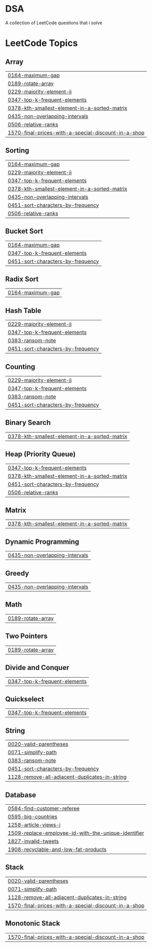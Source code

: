 # DSA
A collection of LeetCode questions that i solve 

<!---LeetCode Topics Start-->
# LeetCode Topics
## Array
|  |
| ------- |
| [0164-maximum-gap](https://github.com/hamsa-20/DSA/tree/master/0164-maximum-gap) |
| [0189-rotate-array](https://github.com/hamsa-20/DSA/tree/master/0189-rotate-array) |
| [0229-majority-element-ii](https://github.com/hamsa-20/DSA/tree/master/0229-majority-element-ii) |
| [0347-top-k-frequent-elements](https://github.com/hamsa-20/DSA/tree/master/0347-top-k-frequent-elements) |
| [0378-kth-smallest-element-in-a-sorted-matrix](https://github.com/hamsa-20/DSA/tree/master/0378-kth-smallest-element-in-a-sorted-matrix) |
| [0435-non-overlapping-intervals](https://github.com/hamsa-20/DSA/tree/master/0435-non-overlapping-intervals) |
| [0506-relative-ranks](https://github.com/hamsa-20/DSA/tree/master/0506-relative-ranks) |
| [1570-final-prices-with-a-special-discount-in-a-shop](https://github.com/hamsa-20/DSA/tree/master/1570-final-prices-with-a-special-discount-in-a-shop) |
## Sorting
|  |
| ------- |
| [0164-maximum-gap](https://github.com/hamsa-20/DSA/tree/master/0164-maximum-gap) |
| [0229-majority-element-ii](https://github.com/hamsa-20/DSA/tree/master/0229-majority-element-ii) |
| [0347-top-k-frequent-elements](https://github.com/hamsa-20/DSA/tree/master/0347-top-k-frequent-elements) |
| [0378-kth-smallest-element-in-a-sorted-matrix](https://github.com/hamsa-20/DSA/tree/master/0378-kth-smallest-element-in-a-sorted-matrix) |
| [0435-non-overlapping-intervals](https://github.com/hamsa-20/DSA/tree/master/0435-non-overlapping-intervals) |
| [0451-sort-characters-by-frequency](https://github.com/hamsa-20/DSA/tree/master/0451-sort-characters-by-frequency) |
| [0506-relative-ranks](https://github.com/hamsa-20/DSA/tree/master/0506-relative-ranks) |
## Bucket Sort
|  |
| ------- |
| [0164-maximum-gap](https://github.com/hamsa-20/DSA/tree/master/0164-maximum-gap) |
| [0347-top-k-frequent-elements](https://github.com/hamsa-20/DSA/tree/master/0347-top-k-frequent-elements) |
| [0451-sort-characters-by-frequency](https://github.com/hamsa-20/DSA/tree/master/0451-sort-characters-by-frequency) |
## Radix Sort
|  |
| ------- |
| [0164-maximum-gap](https://github.com/hamsa-20/DSA/tree/master/0164-maximum-gap) |
## Hash Table
|  |
| ------- |
| [0229-majority-element-ii](https://github.com/hamsa-20/DSA/tree/master/0229-majority-element-ii) |
| [0347-top-k-frequent-elements](https://github.com/hamsa-20/DSA/tree/master/0347-top-k-frequent-elements) |
| [0383-ransom-note](https://github.com/hamsa-20/DSA/tree/master/0383-ransom-note) |
| [0451-sort-characters-by-frequency](https://github.com/hamsa-20/DSA/tree/master/0451-sort-characters-by-frequency) |
## Counting
|  |
| ------- |
| [0229-majority-element-ii](https://github.com/hamsa-20/DSA/tree/master/0229-majority-element-ii) |
| [0347-top-k-frequent-elements](https://github.com/hamsa-20/DSA/tree/master/0347-top-k-frequent-elements) |
| [0383-ransom-note](https://github.com/hamsa-20/DSA/tree/master/0383-ransom-note) |
| [0451-sort-characters-by-frequency](https://github.com/hamsa-20/DSA/tree/master/0451-sort-characters-by-frequency) |
## Binary Search
|  |
| ------- |
| [0378-kth-smallest-element-in-a-sorted-matrix](https://github.com/hamsa-20/DSA/tree/master/0378-kth-smallest-element-in-a-sorted-matrix) |
## Heap (Priority Queue)
|  |
| ------- |
| [0347-top-k-frequent-elements](https://github.com/hamsa-20/DSA/tree/master/0347-top-k-frequent-elements) |
| [0378-kth-smallest-element-in-a-sorted-matrix](https://github.com/hamsa-20/DSA/tree/master/0378-kth-smallest-element-in-a-sorted-matrix) |
| [0451-sort-characters-by-frequency](https://github.com/hamsa-20/DSA/tree/master/0451-sort-characters-by-frequency) |
| [0506-relative-ranks](https://github.com/hamsa-20/DSA/tree/master/0506-relative-ranks) |
## Matrix
|  |
| ------- |
| [0378-kth-smallest-element-in-a-sorted-matrix](https://github.com/hamsa-20/DSA/tree/master/0378-kth-smallest-element-in-a-sorted-matrix) |
## Dynamic Programming
|  |
| ------- |
| [0435-non-overlapping-intervals](https://github.com/hamsa-20/DSA/tree/master/0435-non-overlapping-intervals) |
## Greedy
|  |
| ------- |
| [0435-non-overlapping-intervals](https://github.com/hamsa-20/DSA/tree/master/0435-non-overlapping-intervals) |
## Math
|  |
| ------- |
| [0189-rotate-array](https://github.com/hamsa-20/DSA/tree/master/0189-rotate-array) |
## Two Pointers
|  |
| ------- |
| [0189-rotate-array](https://github.com/hamsa-20/DSA/tree/master/0189-rotate-array) |
## Divide and Conquer
|  |
| ------- |
| [0347-top-k-frequent-elements](https://github.com/hamsa-20/DSA/tree/master/0347-top-k-frequent-elements) |
## Quickselect
|  |
| ------- |
| [0347-top-k-frequent-elements](https://github.com/hamsa-20/DSA/tree/master/0347-top-k-frequent-elements) |
## String
|  |
| ------- |
| [0020-valid-parentheses](https://github.com/hamsa-20/DSA/tree/master/0020-valid-parentheses) |
| [0071-simplify-path](https://github.com/hamsa-20/DSA/tree/master/0071-simplify-path) |
| [0383-ransom-note](https://github.com/hamsa-20/DSA/tree/master/0383-ransom-note) |
| [0451-sort-characters-by-frequency](https://github.com/hamsa-20/DSA/tree/master/0451-sort-characters-by-frequency) |
| [1128-remove-all-adjacent-duplicates-in-string](https://github.com/hamsa-20/DSA/tree/master/1128-remove-all-adjacent-duplicates-in-string) |
## Database
|  |
| ------- |
| [0584-find-customer-referee](https://github.com/hamsa-20/DSA/tree/master/0584-find-customer-referee) |
| [0595-big-countries](https://github.com/hamsa-20/DSA/tree/master/0595-big-countries) |
| [1258-article-views-i](https://github.com/hamsa-20/DSA/tree/master/1258-article-views-i) |
| [1509-replace-employee-id-with-the-unique-identifier](https://github.com/hamsa-20/DSA/tree/master/1509-replace-employee-id-with-the-unique-identifier) |
| [1827-invalid-tweets](https://github.com/hamsa-20/DSA/tree/master/1827-invalid-tweets) |
| [1908-recyclable-and-low-fat-products](https://github.com/hamsa-20/DSA/tree/master/1908-recyclable-and-low-fat-products) |
## Stack
|  |
| ------- |
| [0020-valid-parentheses](https://github.com/hamsa-20/DSA/tree/master/0020-valid-parentheses) |
| [0071-simplify-path](https://github.com/hamsa-20/DSA/tree/master/0071-simplify-path) |
| [1128-remove-all-adjacent-duplicates-in-string](https://github.com/hamsa-20/DSA/tree/master/1128-remove-all-adjacent-duplicates-in-string) |
| [1570-final-prices-with-a-special-discount-in-a-shop](https://github.com/hamsa-20/DSA/tree/master/1570-final-prices-with-a-special-discount-in-a-shop) |
## Monotonic Stack
|  |
| ------- |
| [1570-final-prices-with-a-special-discount-in-a-shop](https://github.com/hamsa-20/DSA/tree/master/1570-final-prices-with-a-special-discount-in-a-shop) |
<!---LeetCode Topics End-->